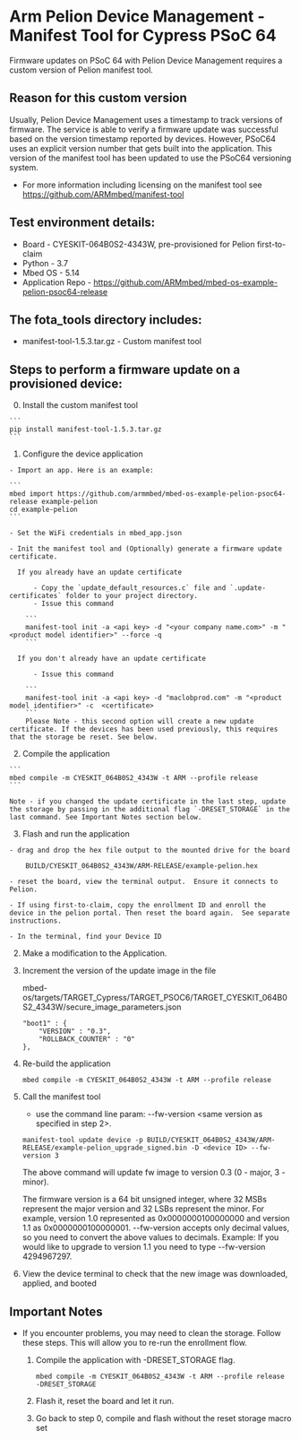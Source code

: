 # Arm Pelion Device Management - Manifest Tool for Cypress PSoC 64

  Firmware updates on PSoC 64 with Pelion Device Management requires a custom version of Pelion manifest tool.

## Reason for this custom version
  Usually, Pelion Device Management uses a timestamp to track versions of firmware.  The service is able to verify a firmware update was successful based on the version timestamp reported by devices.  However, PSoC64 uses an explicit version number that gets built into the application.  This version of the manifest tool has been updated to use the PSoC64 versioning system.

  - For more information including licensing on the manifest tool see https://github.com/ARMmbed/manifest-tool

## Test environment details:
  - Board - CYESKIT-064B0S2-4343W, pre-provisioned for Pelion first-to-claim
  - Python - 3.7
  - Mbed OS - 5.14
  - Application Repo - https://github.com/ARMmbed/mbed-os-example-pelion-psoc64-release

## The fota_tools directory includes:

  - manifest-tool-1.5.3.tar.gz - Custom manifest tool

## Steps to perform a firmware update on a provisioned device:

  0.  Install the custom manifest tool

    ```
    pip install manifest-tool-1.5.3.tar.gz
    ```

  1. Configure the device application

    - Import an app. Here is an example:

    ```
    mbed import https://github.com/armmbed/mbed-os-example-pelion-psoc64-release example-pelion
    cd example-pelion
    ```

    - Set the WiFi credentials in mbed_app.json

    - Init the manifest tool and (Optionally) generate a firmware update certificate.  

      If you already have an update certificate

          - Copy the `update_default_resources.c` file and `.update-certificates` folder to your project directory.    
          - Issue this command

        ```
        manifest-tool init -a <api key> -d "<your company name.com>" -m "<product model identifier>" --force -q
        ```

      If you don't already have an update certificate

          - Issue this command

        ```
        manifest-tool init -a <api key> -d "maclobprod.com" -m "<product model identifier>" -c  <certificate>
        ```
        Please Note - this second option will create a new update certificate. If the devices has been used previously, this requires that the storage be reset. See below.


  2. Compile the application

    ```
    mbed compile -m CYESKIT_064B0S2_4343W -t ARM --profile release
    ```

    Note - if you changed the update certificate in the last step, update the storage by passing in the additional flag `-DRESET_STORAGE` in the last command. See Important Notes section below.

  3. Flash and run the application

    - drag and drop the hex file output to the mounted drive for the board

        BUILD/CYESKIT_064B0S2_4343W/ARM-RELEASE/example-pelion.hex

    - reset the board, view the terminal output.  Ensure it connects to Pelion.  

    - If using first-to-claim, copy the enrollment ID and enroll the device in the pelion portal. Then reset the board again.  See separate instructions.

    - In the terminal, find your Device ID

  2. Make a modification to the Application.

  3. Increment the version of the update image in the file

      mbed-os/targets/TARGET_Cypress/TARGET_PSOC6/TARGET_CYESKIT_064B0S2_4343W/secure_image_parameters.json

      ```
      "boot1" : {
          "VERSION" : "0.3",
          "ROLLBACK_COUNTER" : "0"
      },
      ```

  3. Re-build the application

      ```
      mbed compile -m CYESKIT_064B0S2_4343W -t ARM --profile release
      ```

  4. Call the manifest tool

      - use  the command line param: --fw-version <same version as specified in step 2>.

      ```
      manifest-tool update device -p BUILD/CYESKIT_064B0S2_4343W/ARM-RELEASE/example-pelion_upgrade_signed.bin -D <device ID> --fw-version 3  
      ```

      The above command will update fw image to version 0.3 (0 - major, 3 - minor).

      The firmware version is a 64 bit unsigned integer, where 32 MSBs represent the major version and 32 LSBs represent the minor. For example, version 1.0 represented as 0x0000000100000000 and version 1.1 as 0x0000000100000001. --fw-version accepts only decimal values, so you need to convert the above values to decimals. Example: If you would like to upgrade to version 1.1 you need to type --fw-version 4294967297.


  5. View the device terminal to check that the new image was downloaded, applied, and booted

## Important Notes
  - If you encounter problems, you may need to clean the storage.  Follow these steps. This will allow you to re-run the enrollment flow.

      1. Compile the application with -DRESET_STORAGE flag.

          ```
          mbed compile -m CYESKIT_064B0S2_4343W -t ARM --profile release -DRESET_STORAGE
          ```
      2. Flash it, reset the board and let it run.  

      3. Go back to step 0, compile and flash without the reset storage macro set
